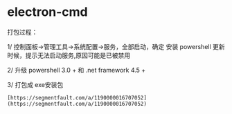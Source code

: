 # electron-cmd

打包过程：

1/ 控制面板->管理工具->系统配置->服务，全部启动，确定
	安装 powershell 更新时候，提示无法启动服务,原因可能是已被禁用

2/ 升级 powershell 3.0 +  和  .net framework 4.5 +


3/ 打包成 exe安装包 

	[https://segmentfault.com/a/1190000016707052](https://segmentfault.com/a/1190000016707052)